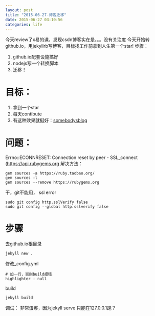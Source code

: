 ```yaml
---
layout: post
title: "2015-06-27-博客迁移"
date: 2015-06-27 03:10:56
categories: life
---
```


今天review了x易的课，发现csdn博客实在是。。。没有关注度
今天开始转github.io，用jekyllrb写博客，目标找工作前拿到人生第一个star!
步骤：
1. github.io配套设施搞好
2. nodejs写一个转换脚本
3. 迁移！

# 目标：
1. 拿到一个star
2. 每天contibute
3. 有这种效果就挺好：[somebodysblog](http://curtistimson.co.uk/front-end-dev/what-is-cache-busting/)

# 问题：
Errno::ECONNRESET: Connection reset by peer - SSL_connect (https://api.rubygems.org
解决方法：

```shell
gem sources -a https://ruby.taobao.org/
gem sources -l
gem sources --remove https://rubygems.org
```

干，git不能用， ssl error

```shell
sudo git config http.sslVerify false
sudo git config --global http.sslverify false
```

# 步骤
去github.io根目录

```shell
jekyll new .
```

修改_config.yml

```shell
# 加一行，否则build报错
highlighter : null
```

build 

```shell
jekyll build
```

调试： 非常蛋疼，因为jekyll serve 只能在127.0.0.1跑？